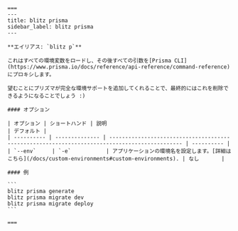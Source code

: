     ===
    ---
    title: blitz prisma
    sidebar_label: blitz prisma
    ---

    **エイリアス: `blitz p`**

    これはすべての環境変数をロードし、その後すべての引数を[Prisma CLI](https://www.prisma.io/docs/reference/api-reference/command-reference)にプロキシします。

    望むことにプリズマが完全な環境サポートを追加してくれることで、最終的にはこれを削除できるようになることでしょう :)

    #### オプション

    | オプション | ショートハンド | 説明                                                                                          | デフォルト |
    | ---------- | -------------- | --------------------------------------------------------------------------------------------- | ---------- |
    | `--env`     | `-e`           | アプリケーションの環境名を設定します。[詳細はこちら](/docs/custom-environments#custom-environments). | なし       |

    #### 例

    ```
    blitz prisma generate
    blitz prisma migrate dev
    blitz prisma migrate deploy
    ```

    ===
